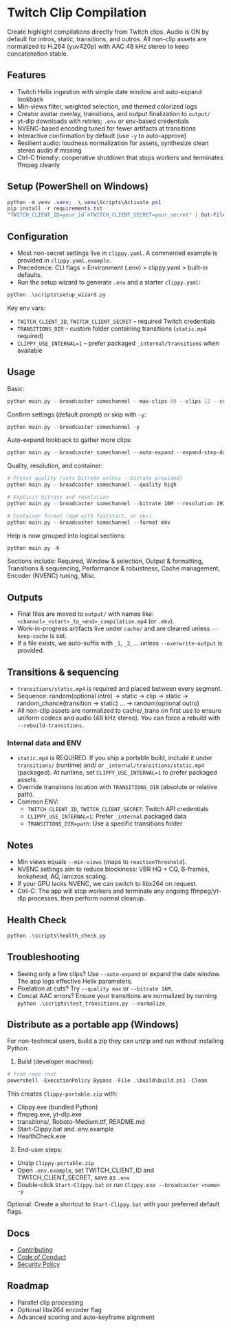 # Twitch Clip Compilation

Create highlight compilations directly from Twitch clips. Audio is ON by default for intros, static, transitions, and outros. All non-clip assets are normalized to H.264 (yuv420p) with AAC 48 kHz stereo to keep concatenation stable.

## Features
- Twitch Helix ingestion with simple date window and auto-expand lookback
- Min-views filter, weighted selection, and themed colorized logs
- Creator avatar overlay, transitions, and output finalization to `output/`
- yt-dlp downloads with retries; `.env` or env-based credentials
- NVENC-based encoding tuned for fewer artifacts at transitions
- Interactive confirmation by default (use `-y` to auto-approve)
- Resilient audio: loudness normalization for assets, synthesize clean stereo audio if missing
- Ctrl-C friendly: cooperative shutdown that stops workers and terminates ffmpeg cleanly

## Setup (PowerShell on Windows)
```powershell
python -m venv .venv; .\.venv\Scripts\Activate.ps1
pip install -r requirements.txt
"TWITCH_CLIENT_ID=your_id`nTWITCH_CLIENT_SECRET=your_secret" | Out-File -Encoding utf8 .env
```

## Configuration

- Most non-secret settings live in `clippy.yaml`. A commented example is provided in `clippy.yaml.example`.
- Precedence: CLI flags > Environment (.env) > clippy.yaml > built-in defaults.
- Run the setup wizard to generate `.env` and a starter `clippy.yaml`:

```powershell
python .\scripts\setup_wizard.py
```

Key env vars:
- `TWITCH_CLIENT_ID`, `TWITCH_CLIENT_SECRET` – required Twitch credentials
- `TRANSITIONS_DIR` – custom folder containing transitions (`static.mp4` required)
- `CLIPPY_USE_INTERNAL=1` – prefer packaged `_internal/transitions` when available

## Usage
Basic:
```powershell
python main.py --broadcaster somechannel --max-clips 80 --clips 12 --compilations 2 --min-views 5
```

Confirm settings (default prompt) or skip with `-y`:
```powershell
python main.py --broadcaster somechannel -y
```

Auto-expand lookback to gather more clips:
```powershell
python main.py --broadcaster somechannel --auto-expand --expand-step-days 14 --max-lookback-days 180
```

Quality, resolution, and container:
```powershell
# Preset quality (sets bitrate unless --bitrate provided)
python main.py --broadcaster somechannel --quality high

# Explicit bitrate and resolution
python main.py --broadcaster somechannel --bitrate 16M --resolution 1920x1080

# Container format (mp4 with faststart, or mkv)
python main.py --broadcaster somechannel --format mkv
```

Help is now grouped into logical sections:

```powershell
python main.py -h
```
Sections include: Required, Window & selection, Output & formatting, Transitions & sequencing, Performance & robustness, Cache management, Encoder (NVENC) tuning, Misc.

## Outputs
- Final files are moved to `output/` with names like: `<channel>_<start>_to_<end>_compilation.mp4` (or `.mkv`).
- Work-in-progress artifacts live under `cache/` and are cleaned unless `--keep-cache` is set.
- If a file exists, we auto-suffix with `_1`, `_2`, ... unless `--overwrite-output` is provided.

## Transitions & sequencing
- `transitions/static.mp4` is required and placed between every segment.
- Sequence: random(optional intro) → static → clip → static → random_chance(transition → static) … → random(optional outro)
- All non-clip assets are normalized to cache/_trans on first use to ensure uniform codecs and audio (48 kHz stereo). You can force a rebuild with `--rebuild-transitions`.

### Internal data and ENV

- `static.mp4` is REQUIRED. If you ship a portable build, include it under `transitions/` (runtime) and/ or `_internal/transitions/static.mp4` (packaged). At runtime, set `CLIPPY_USE_INTERNAL=1` to prefer packaged assets.
- Override transitions location with `TRANSITIONS_DIR` (absolute or relative path).
- Common ENV:
	- `TWITCH_CLIENT_ID`, `TWITCH_CLIENT_SECRET`: Twitch API credentials
	- `CLIPPY_USE_INTERNAL=1`: Prefer `_internal` packaged data
	- `TRANSITIONS_DIR=path`: Use a specific transitions folder

## Notes
- Min views equals `--min-views` (maps to `reactionThreshold`).
- NVENC settings aim to reduce blockiness: VBR HQ + CQ, B-frames, lookahead, AQ, lanczos scaling.
- If your GPU lacks NVENC, we can switch to libx264 on request.
- Ctrl-C: The app will stop workers and terminate any ongoing ffmpeg/yt-dlp processes, then perform normal cleanup.

## Health Check
```powershell
python .\scripts\health_check.py
```

## Troubleshooting
- Seeing only a few clips? Use `--auto-expand` or expand the date window. The app logs effective Helix parameters.
- Pixelation at cuts? Try `--quality max` or `--bitrate 16M`.
- Concat AAC errors? Ensure your transitions are normalized by running `python .\scripts\test_transitions.py --normalize`.

## Distribute as a portable app (Windows)
For non-technical users, build a zip they can unzip and run without installing Python:

1) Build (developer machine):
```powershell
# from repo root
powershell -ExecutionPolicy Bypass -File .\build\build.ps1 -Clean
```

This creates `Clippy-portable.zip` with:
- Clippy.exe (bundled Python)
- ffmpeg.exe, yt-dlp.exe
- transitions/, Roboto-Medium.ttf, README.md
- Start-Clippy.bat and .env.example
 - HealthCheck.exe

2) End-user steps:
- Unzip `Clippy-portable.zip`
- Open `.env.example`, set TWITCH_CLIENT_ID and TWITCH_CLIENT_SECRET, save as `.env`
- Double-click `Start-Clippy.bat` or run `Clippy.exe --broadcaster <name> -y`

Optional: Create a shortcut to `Start-Clippy.bat` with your preferred default flags.

## Docs
- [Contributing](docs/CONTRIBUTING.md)
- [Code of Conduct](docs/CODE_OF_CONDUCT.md)
- [Security Policy](docs/SECURITY.md)

## Roadmap
- Parallel clip processing
- Optional libx264 encoder flag
- Advanced scoring and auto-keyframe alignment
